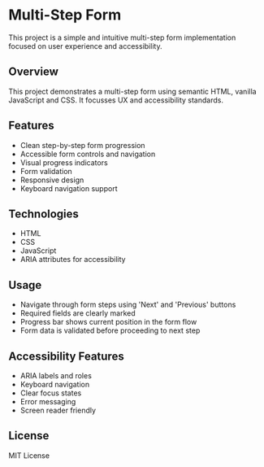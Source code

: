 # Multi-Step Form

This project is a simple and intuitive multi-step form implementation focused on user experience and accessibility.

## Overview

This project demonstrates a multi-step form using semantic HTML, vanilla JavaScript and CSS. It focusses UX and accessibility standards.

## Features

- Clean step-by-step form progression
- Accessible form controls and navigation
- Visual progress indicators
- Form validation
- Responsive design
- Keyboard navigation support

## Technologies

- HTML
- CSS
- JavaScript
- ARIA attributes for accessibility

## Usage

- Navigate through form steps using 'Next' and 'Previous' buttons
- Required fields are clearly marked
- Progress bar shows current position in the form flow
- Form data is validated before proceeding to next step

## Accessibility Features

- ARIA labels and roles
- Keyboard navigation
- Clear focus states
- Error messaging
- Screen reader friendly

## License

MIT License
